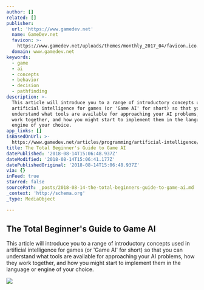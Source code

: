 ```yaml
---
author: []
related: []
publisher:
  url: 'https://www.gamedev.net'
  name: GameDev.net
  favicon: >-
    https://www.gamedev.net/uploads/themes/monthly_2017_04/favicon.ico.59546a253c4cfb8defa436b7865b4736.ico
  domain: www.gamedev.net
keywords:
  - game
  - ai
  - concepts
  - behavior
  - decision
  - pathfinding
description: >-
  This article will introduce you to a range of introductory concepts used in
  artificial intelligence for games (or 'Game AI' for short) so that you can
  understand what tools are available for approaching your AI problems, how they
  work together, and how you might start to implement them in the language or
  engine of your choice.
app_links: []
isBasedOnUrl: >-
  https://www.gamedev.net/articles/programming/artificial-intelligence/the-total-beginners-guide-to-game-ai-r4942/
title: The Total Beginner's Guide to Game AI
datePublished: '2018-08-14T15:06:48.937Z'
dateModified: '2018-08-14T15:06:41.177Z'
datePublishedOriginal: '2018-08-14T15:06:48.937Z'
via: {}
inFeed: true
starred: false
sourcePath: _posts/2018-08-14-the-total-beginners-guide-to-game-ai.md
_context: 'http://schema.org'
_type: MediaObject

---
```

<article style=""><h1>The Total Beginner's Guide to Game AI</h1><p>This article will introduce you to a range of introductory concepts used in artificial intelligence for games (or 'Game AI' for short) so that you can understand what tools are available for approaching your AI problems, how they work together, and how you might start to implement them in the language or engine of your choice.</p><img src="https://www.gamedev.net/uploads/monthly_2018_08/unity-navmesh-thumb.png.148d857969001736524914be6e099c13.png" /></article>